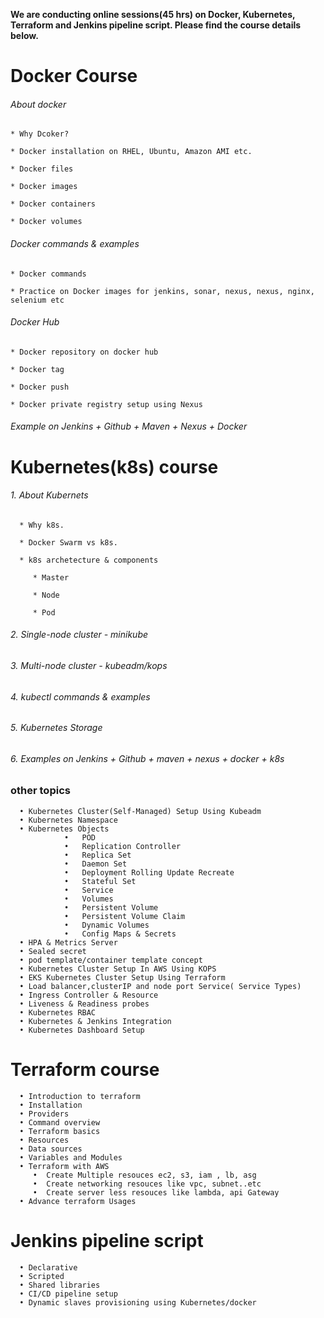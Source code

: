 **We are conducting online sessions(45 hrs) on Docker, Kubernetes, Terraform and Jenkins pipeline script. Please find the course details below.**

# Docker Course

###### About docker

    * Why Dcoker?
    
    * Docker installation on RHEL, Ubuntu, Amazon AMI etc.

    * Docker files
    
    * Docker images
    
    * Docker containers
    
    * Docker volumes

###### Docker commands & examples

    * Docker commands
    
    * Practice on Docker images for jenkins, sonar, nexus, nexus, nginx, selenium etc

###### Docker Hub

    * Docker repository on docker hub
    
    * Docker tag
    
    * Docker push
    
    * Docker private registry setup using Nexus

###### Example on Jenkins + Github + Maven + Nexus + Docker

# Kubernetes(k8s) course

###### 1. About Kubernets

      * Why k8s.

      * Docker Swarm vs k8s.

      * k8s archetecture & components

         * Master

         * Node

         * Pod
    
###### 2. Single-node cluster - minikube

###### 3. Multi-node cluster  - kubeadm/kops

###### 4. kubectl commands & examples

###### 5. Kubernetes Storage

###### 6. Examples on Jenkins + Github + maven + nexus + docker + k8s
    
### other topics

      •	Kubernetes Cluster(Self-Managed) Setup Using Kubeadm
      •	Kubernetes Namespace
      •	Kubernetes Objects 
                •	POD 
                •	Replication Controller 
                •	Replica Set
                •	Daemon Set
                •	Deployment Rolling Update Recreate
                •	Stateful Set
                •	Service
                •	Volumes
                •	Persistent Volume
                •	Persistent Volume Claim 
                •	Dynamic Volumes
                •	Config Maps & Secrets
      •	HPA & Metrics Server
      •	Sealed secret
      •	pod template/container template concept
      •	Kubernetes Cluster Setup In AWS Using KOPS
      •	EKS Kubernetes Cluster Setup Using Terraform
      •	Load balancer,clusterIP and node port Service( Service Types)
      •	Ingress Controller & Resource
      •	Liveness & Readiness probes
      •	Kubernetes RBAC
      •	Kubernetes & Jenkins Integration
      •	Kubernetes Dashboard Setup

# Terraform course

      •	Introduction to terraform
      •	Installation
      •	Providers
      •	Command overview
      •	Terraform basics
      •	Resources
      •	Data sources
      •	Variables and Modules
      •	Terraform with AWS
         •	Create Multiple resouces ec2, s3, iam , lb, asg
         •	Create networking resouces like vpc, subnet..etc
         •	Create server less resouces like lambda, api Gateway
      •	Advance terraform Usages
      
 # Jenkins pipeline script
   
      •	Declarative 
      •	Scripted
      •	Shared libraries
      •	CI/CD pipeline setup
      •	Dynamic slaves provisioning using Kubernetes/docker
